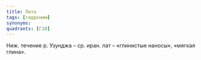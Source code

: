 ```yaml
---
title: Лата
tags: [гидроним]
synonyms:
quadrants: [Г10]
---
```


Ниж. течение р. Узунджа – ср. иран. лат – «глинистые наносы», «мягкая глина».
